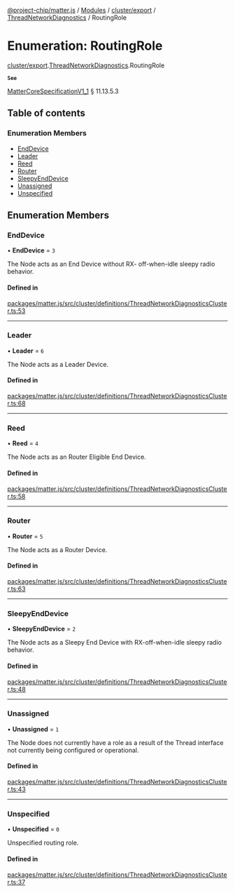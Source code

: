 [@project-chip/matter.js](../README.md) / [Modules](../modules.md) / [cluster/export](../modules/cluster_export.md) / [ThreadNetworkDiagnostics](../modules/cluster_export.ThreadNetworkDiagnostics.md) / RoutingRole

# Enumeration: RoutingRole

[cluster/export](../modules/cluster_export.md).[ThreadNetworkDiagnostics](../modules/cluster_export.ThreadNetworkDiagnostics.md).RoutingRole

**`See`**

[MatterCoreSpecificationV1_1](../interfaces/spec_export.MatterCoreSpecificationV1_1.md) § 11.13.5.3

## Table of contents

### Enumeration Members

- [EndDevice](cluster_export.ThreadNetworkDiagnostics.RoutingRole.md#enddevice)
- [Leader](cluster_export.ThreadNetworkDiagnostics.RoutingRole.md#leader)
- [Reed](cluster_export.ThreadNetworkDiagnostics.RoutingRole.md#reed)
- [Router](cluster_export.ThreadNetworkDiagnostics.RoutingRole.md#router)
- [SleepyEndDevice](cluster_export.ThreadNetworkDiagnostics.RoutingRole.md#sleepyenddevice)
- [Unassigned](cluster_export.ThreadNetworkDiagnostics.RoutingRole.md#unassigned)
- [Unspecified](cluster_export.ThreadNetworkDiagnostics.RoutingRole.md#unspecified)

## Enumeration Members

### EndDevice

• **EndDevice** = ``3``

The Node acts as an End Device without RX- off-when-idle sleepy radio behavior.

#### Defined in

[packages/matter.js/src/cluster/definitions/ThreadNetworkDiagnosticsCluster.ts:53](https://github.com/project-chip/matter.js/blob/c15b1068/packages/matter.js/src/cluster/definitions/ThreadNetworkDiagnosticsCluster.ts#L53)

___

### Leader

• **Leader** = ``6``

The Node acts as a Leader Device.

#### Defined in

[packages/matter.js/src/cluster/definitions/ThreadNetworkDiagnosticsCluster.ts:68](https://github.com/project-chip/matter.js/blob/c15b1068/packages/matter.js/src/cluster/definitions/ThreadNetworkDiagnosticsCluster.ts#L68)

___

### Reed

• **Reed** = ``4``

The Node acts as an Router Eligible End Device.

#### Defined in

[packages/matter.js/src/cluster/definitions/ThreadNetworkDiagnosticsCluster.ts:58](https://github.com/project-chip/matter.js/blob/c15b1068/packages/matter.js/src/cluster/definitions/ThreadNetworkDiagnosticsCluster.ts#L58)

___

### Router

• **Router** = ``5``

The Node acts as a Router Device.

#### Defined in

[packages/matter.js/src/cluster/definitions/ThreadNetworkDiagnosticsCluster.ts:63](https://github.com/project-chip/matter.js/blob/c15b1068/packages/matter.js/src/cluster/definitions/ThreadNetworkDiagnosticsCluster.ts#L63)

___

### SleepyEndDevice

• **SleepyEndDevice** = ``2``

The Node acts as a Sleepy End Device with RX-off-when-idle sleepy radio behavior.

#### Defined in

[packages/matter.js/src/cluster/definitions/ThreadNetworkDiagnosticsCluster.ts:48](https://github.com/project-chip/matter.js/blob/c15b1068/packages/matter.js/src/cluster/definitions/ThreadNetworkDiagnosticsCluster.ts#L48)

___

### Unassigned

• **Unassigned** = ``1``

The Node does not currently have a role as a result of the Thread interface not currently being configured
or operational.

#### Defined in

[packages/matter.js/src/cluster/definitions/ThreadNetworkDiagnosticsCluster.ts:43](https://github.com/project-chip/matter.js/blob/c15b1068/packages/matter.js/src/cluster/definitions/ThreadNetworkDiagnosticsCluster.ts#L43)

___

### Unspecified

• **Unspecified** = ``0``

Unspecified routing role.

#### Defined in

[packages/matter.js/src/cluster/definitions/ThreadNetworkDiagnosticsCluster.ts:37](https://github.com/project-chip/matter.js/blob/c15b1068/packages/matter.js/src/cluster/definitions/ThreadNetworkDiagnosticsCluster.ts#L37)
